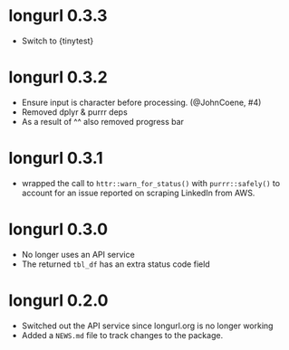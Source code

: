 # longurl 0.3.3

* Switch to {tinytest}

# longurl 0.3.2

* Ensure input is character before processing. (@JohnCoene, #4)
* Removed dplyr & purrr deps
* As a result of ^^ also removed progress bar 

# longurl 0.3.1

* wrapped the call to `httr::warn_for_status()` with `purrr::safely()` to 
  account for an issue reported on scraping LinkedIn from AWS.

# longurl 0.3.0

* No longer uses an API service
* The returned `tbl_df` has an extra status code field

# longurl 0.2.0

* Switched out the API service since longurl.org is no longer working
* Added a `NEWS.md` file to track changes to the package.



